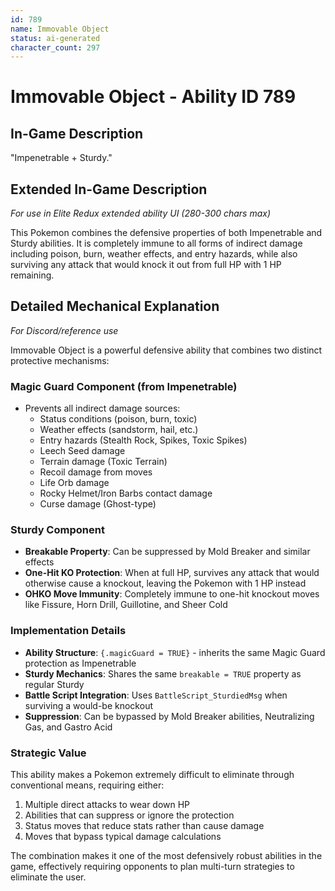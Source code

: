```yaml
---
id: 789
name: Immovable Object
status: ai-generated
character_count: 297
---
```


# Immovable Object - Ability ID 789

## In-Game Description
"Impenetrable + Sturdy."

## Extended In-Game Description
*For use in Elite Redux extended ability UI (280-300 chars max)*

This Pokemon combines the defensive properties of both Impenetrable and Sturdy abilities. It is completely immune to all forms of indirect damage including poison, burn, weather effects, and entry hazards, while also surviving any attack that would knock it out from full HP with 1 HP remaining.

## Detailed Mechanical Explanation
*For Discord/reference use*

Immovable Object is a powerful defensive ability that combines two distinct protective mechanisms:

### Magic Guard Component (from Impenetrable)
- Prevents all indirect damage sources:
  - Status conditions (poison, burn, toxic)
  - Weather effects (sandstorm, hail, etc.)
  - Entry hazards (Stealth Rock, Spikes, Toxic Spikes)
  - Leech Seed damage
  - Terrain damage (Toxic Terrain)
  - Recoil damage from moves
  - Life Orb damage
  - Rocky Helmet/Iron Barbs contact damage
  - Curse damage (Ghost-type)

### Sturdy Component
- **Breakable Property**: Can be suppressed by Mold Breaker and similar effects
- **One-Hit KO Protection**: When at full HP, survives any attack that would otherwise cause a knockout, leaving the Pokemon with 1 HP instead
- **OHKO Move Immunity**: Completely immune to one-hit knockout moves like Fissure, Horn Drill, Guillotine, and Sheer Cold

### Implementation Details
- **Ability Structure**: `{.magicGuard = TRUE}` - inherits the same Magic Guard protection as Impenetrable
- **Sturdy Mechanics**: Shares the same `breakable = TRUE` property as regular Sturdy
- **Battle Script Integration**: Uses `BattleScript_SturdiedMsg` when surviving a would-be knockout
- **Suppression**: Can be bypassed by Mold Breaker abilities, Neutralizing Gas, and Gastro Acid

### Strategic Value
This ability makes a Pokemon extremely difficult to eliminate through conventional means, requiring either:
1. Multiple direct attacks to wear down HP
2. Abilities that can suppress or ignore the protection
3. Status moves that reduce stats rather than cause damage
4. Moves that bypass typical damage calculations

The combination makes it one of the most defensively robust abilities in the game, effectively requiring opponents to plan multi-turn strategies to eliminate the user.